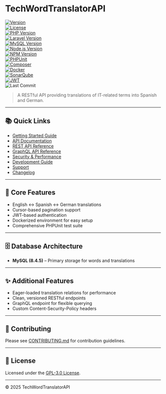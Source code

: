 # TechWordTranslatorAPI

[![Version](https://img.shields.io/badge/Version-1.11.0-blue.svg)](https://github.com/proyectosbeta/TechWordTranslatorAPI)  
[![License](https://img.shields.io/badge/license-GPL%20v3-blue.svg)](LICENSE)  
[![PHP Version](https://img.shields.io/badge/PHP-8.4.8-blue.svg)](https://www.php.net/)  
[![Laravel Version](https://img.shields.io/badge/Laravel-11.44.2-green.svg)](https://laravel.com/)  
[![MySQL Version](https://img.shields.io/badge/MySQL-8.4.5-orange.svg?logo=mysql&logoColor=white)](https://www.mysql.com/)  
[![Node.js Version](https://img.shields.io/badge/Node.js-v20.18.2-green.svg?logo=node.js&logoColor=white)](https://nodejs.org/)  
[![NPM Version](https://img.shields.io/badge/NPM-10.8.2-red.svg?logo=npm&logoColor=white)](https://www.npmjs.com/)  
[![PHPUnit](https://img.shields.io/badge/PHPUnit-10.5.45-blue?logo=php&logoColor=white)](https://phpunit.de/)  
[![Composer](https://img.shields.io/badge/Composer-2.8.9-885630?logo=composer&logoColor=white)](https://getcomposer.org/)  
[![Docker](https://img.shields.io/badge/docker-ready-blue?logo=docker)](https://www.docker.com/)  
[![SonarQube](https://img.shields.io/badge/SonarQube-Latest-orange?logo=sonarqube)](http://localhost:9000)  
[![JWT](https://img.shields.io/badge/JWT-Authentication-000000?logo=jsonwebtokens&logoColor=white)](https://jwt.io/)  
![Last Commit](https://img.shields.io/github/last-commit/proyectosbeta/TechWordTranslatorAPI?logo=git&logoColor=white)

> A RESTful API providing translations of IT-related terms into Spanish and German.

---

## 📚 Quick Links

- [Getting Started Guide](docs/guides/setup.md)  
- [API Documentation](docs/api/README.md)  
- [REST API Reference](docs/guides/rest.md)  
- [GraphQL API Reference](docs/guides/graphql.md)  
- [Security & Performance](docs/guides/security.md)  
- [Development Guide](docs/development/README.md)  
- [Support](docs/SUPPORT.md)  
- [Changelog](CHANGELOG.md)

---

## 🚀 Core Features

- English ↔ Spanish ↔ German translations  
- Cursor-based pagination support  
- JWT-based authentication  
- Dockerized environment for easy setup  
- Comprehensive PHPUnit test suite  

---

## 🗄️ Database Architecture

- **MySQL (8.4.5)** – Primary storage for words and translations

---

## ✨ Additional Features

- Eager-loaded translation relations for performance  
- Clean, versioned RESTful endpoints  
- GraphQL endpoint for flexible querying  
- Custom Content-Security-Policy headers  

---

## 🤝 Contributing

Please see [CONTRIBUTING.md](CONTRIBUTING.md) for contribution guidelines.

---

## 📄 License

Licensed under the [GPL-3.0 License](LICENSE).

---

© 2025 TechWordTranslatorAPI
